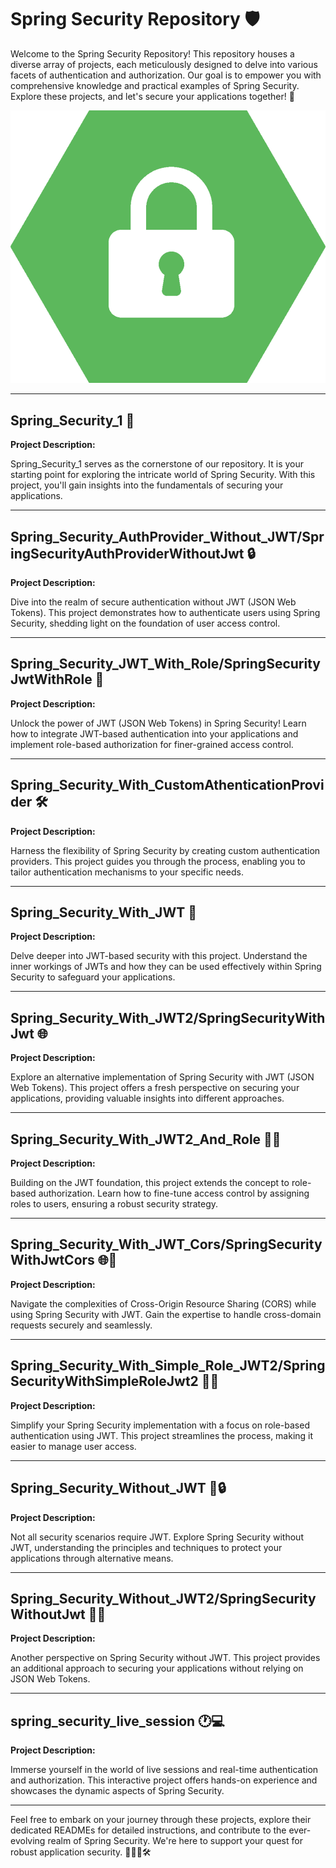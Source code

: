 # Spring Security Repository 🛡️

Welcome to the Spring Security Repository! This repository houses a diverse array of projects, each meticulously designed to delve into various facets of authentication and authorization. Our goal is to empower you with comprehensive knowledge and practical examples of Spring Security. Explore these projects, and let's secure your applications together! 🚀

![Alt Text](https://github.com/Shubh2-0/WorkFolio/blob/main/README_IMAGES/springsecutity.png)



---

## Spring_Security_1 🚀

**Project Description:**

Spring_Security_1 serves as the cornerstone of our repository. It is your starting point for exploring the intricate world of Spring Security. With this project, you'll gain insights into the fundamentals of securing your applications.

---

## Spring_Security_AuthProvider_Without_JWT/SpringSecurityAuthProviderWithoutJwt 🔒

**Project Description:**

Dive into the realm of secure authentication without JWT (JSON Web Tokens). This project demonstrates how to authenticate users using Spring Security, shedding light on the foundation of user access control.

---

## Spring_Security_JWT_With_Role/SpringSecurityJwtWithRole 🌟

**Project Description:**

Unlock the power of JWT (JSON Web Tokens) in Spring Security! Learn how to integrate JWT-based authentication into your applications and implement role-based authorization for finer-grained access control.

---

## Spring_Security_With_CustomAthenticationProvider 🛠️

**Project Description:**

Harness the flexibility of Spring Security by creating custom authentication providers. This project guides you through the process, enabling you to tailor authentication mechanisms to your specific needs.

---

## Spring_Security_With_JWT 🔐

**Project Description:**

Delve deeper into JWT-based security with this project. Understand the inner workings of JWTs and how they can be used effectively within Spring Security to safeguard your applications.

---

## Spring_Security_With_JWT2/SpringSecurityWithJwt 🌐

**Project Description:**

Explore an alternative implementation of Spring Security with JWT (JSON Web Tokens). This project offers a fresh perspective on securing your applications, providing valuable insights into different approaches.

---

## Spring_Security_With_JWT2_And_Role 🚀🔑

**Project Description:**

Building on the JWT foundation, this project extends the concept to role-based authorization. Learn how to fine-tune access control by assigning roles to users, ensuring a robust security strategy.

---

## Spring_Security_With_JWT_Cors/SpringSecurityWithJwtCors 🌐🔗

**Project Description:**

Navigate the complexities of Cross-Origin Resource Sharing (CORS) while using Spring Security with JWT. Gain the expertise to handle cross-domain requests securely and seamlessly.

---

## Spring_Security_With_Simple_Role_JWT2/SpringSecurityWithSimpleRoleJwt2 🔑🌟

**Project Description:**

Simplify your Spring Security implementation with a focus on role-based authentication using JWT. This project streamlines the process, making it easier to manage user access.

---

## Spring_Security_Without_JWT 🚫🔒

**Project Description:**

Not all security scenarios require JWT. Explore Spring Security without JWT, understanding the principles and techniques to protect your applications through alternative means.

---

## Spring_Security_Without_JWT2/SpringSecurityWithoutJwt 🚫🌐

**Project Description:**

Another perspective on Spring Security without JWT. This project provides an additional approach to securing your applications without relying on JSON Web Tokens.

---

## spring_security_live_session 🕐💻

**Project Description:**

Immerse yourself in the world of live sessions and real-time authentication and authorization. This interactive project offers hands-on experience and showcases the dynamic aspects of Spring Security.

---

Feel free to embark on your journey through these projects, explore their dedicated READMEs for detailed instructions, and contribute to the ever-evolving realm of Spring Security. We're here to support your quest for robust application security. 🚀🔐🌟🛠️

